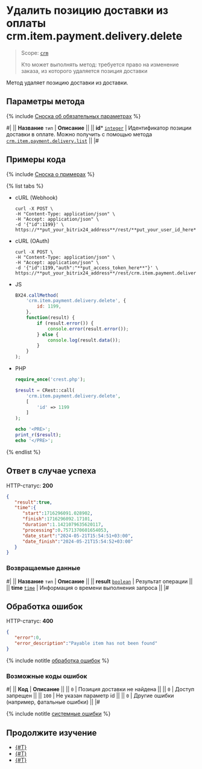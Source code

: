 # Удалить позицию доставки из оплаты crm.item.payment.delivery.delete

> Scope: [`crm`](../../../../scopes/permissions.md)
>
> Кто может выполнять метод: требуется право на изменение заказа, из которого удаляется позиция доставки

Метод удаляет позицию доставки из доставки.

## Параметры метода

{% include [Сноска об обязательных параметрах](../../../../../_includes/required.md) %}

#|
|| **Название**
`тип` | **Описание** ||
|| **id***
[`integer`](../../../../data-types.md) | Идентификатор позиции доставки в оплате.
Можно получить с помощью метода [`crm.item.payment.delivery.list`](./crm-item-payment-delivery-list.md)  ||
|#

## Примеры кода

{% include [Сноска о примерах](../../../../../_includes/examples.md) %}

{% list tabs %}

- cURL (Webhook)

    ```http
    curl -X POST \
    -H "Content-Type: application/json" \
    -H "Accept: application/json" \
    -d '{"id":1199}' \
    https://**put_your_bitrix24_address**/rest/**put_your_user_id_here**/**put_your_webhook_here**/crm.item.payment.delivery.delete
    ```

- cURL (OAuth) 

    ```http
    curl -X POST \
    -H "Content-Type: application/json" \
    -H "Accept: application/json" \
    -d '{"id":1199,"auth":"**put_access_token_here**"}' \
    https://**put_your_bitrix24_address**/rest/crm.item.payment.delivery.delete
    ```

- JS

    ```js
    BX24.callMethod(
        'crm.item.payment.delivery.delete', {
            id: 1199,
        },
        function(result) {
            if (result.error()) {
                console.error(result.error());
            } else {
                console.log(result.data());
            }
        }
    );
    ```

- PHP

    ```php
    require_once('crest.php');

    $result = CRest::call(
        'crm.item.payment.delivery.delete',
        [
            'id' => 1199
        ]
    );

    echo '<PRE>';
    print_r($result);
    echo '</PRE>';
    ```

{% endlist %}

## Ответ в случае успеха

HTTP-статус: **200**

```json
{
   "result":true,
   "time":{
      "start":1716296091.028902,
      "finish":1716296092.17101,
      "duration":1.1421079635620117,
      "processing":0.7571370601654053,
      "date_start":"2024-05-21T15:54:51+03:00",
      "date_finish":"2024-05-21T15:54:52+03:00"
   }
}
```

### Возвращаемые данные

#|
|| **Название**
`тип` | **Описание** ||
|| **result**
[`boolean`](../../../../data-types.md) | Результат операции ||
|| **time**
[`time`](../../../../data-types.md) | Информация о времени выполнения запроса ||
|#

## Обработка ошибок

HTTP-статус: **400**

```json
{
   "error":0,
   "error_description":"Payable item has not been found"
}
```

{% include notitle [обработка ошибок](../../../../../_includes/error-info.md) %}

### Возможные коды ошибок

#|
|| **Код** | **Описание** ||
|| `0` | Позиция доставки не найдена ||
|| `0` | Доступ запрещен ||
|| `100` | Не указан параметр id ||
|| `0` | Другие ошибки (например, фатальные ошибки) ||
|#

{% include notitle [системные ошибки](../../../../../_includes/system-errors.md) %}

## Продолжите изучение

- [{#T}](./crm-item-payment-delivery-add.md)
- [{#T}](./crm-item-payment-delivery-list.md)
- [{#T}](./crm-item-payment-delivery-set-delivery.md)